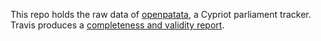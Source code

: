 This repo holds the raw data of [openpatata](/openpatata/openpatata), a Cypriot parliament tracker. Travis produces a [completeness and validity report](https://travis-ci.org/openpatata/openpatata-data).
